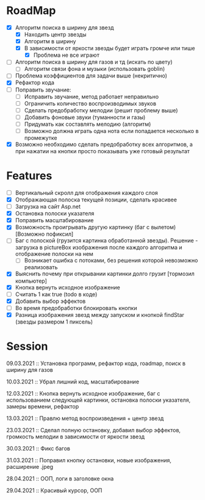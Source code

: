 # RoadMap

- [x] Алгоритм поиска в ширину для звезд 
  - [x] Находить центр звезды
  - [x] Алгоритм в ширину
  - [x] В зависимости от яркости звезды будет играть громче или тише
    - [x] Проблема не все играют
- [ ] Алгоритм поиска в ширину для газов и тд (искать по цвету)
  - [ ] Алгоритм связи фона и музыки (использовать goblin)
- [ ] Проблема коэффициентов для задачи выше (некритично)
- [x] Рефактор кода
- [ ] Поправить звучание:
  - [ ] Исправить звучание, метод работает неправильно
  - [ ] Ограничить количество воспроизводимых звуков
  - [ ] Сделать предобработку мелодии (решит проблему выше)
  - [ ] Добавить фоновые звуки (туманности и газы)
  - [ ] Придумать как составлять мелодию (алгоритм)
  - [ ] Возможно должна играть одна нота если попадается несколько в промежутке
- [x] Возможно необходимо сделать предобработку всех алгоритмов, а при нажатии на кнопки просто показывать уже готовый результат

# Features

- [ ] Вертикальный скролл для отображения каждого слоя
- [x] Отображающая полоска текущей позиции, сделать красивее
- [ ] Загрузка на сайт Asp.net
- [x] Остановка полоски указателя
- [x] Поправить масштабирование
- [x] Возможность проигрывать другую картинку (баг с вылетом) [Возможно пофиксил]
- [ ] Баг с полоской (грузится картинка обработанной звезды). Решение - загрузка в pictureBox изображения после каждого алгоритма и отображение полоски на нем
  - [ ] Возникает ошибка с потоками, без решения которой невозможно реализовать
- [x] Выяснить почему при открывании картинки долго грузит [тормозил компьютер]
- [x] Кнопка вернуть исходное изображение
- [ ] Считать 1 как true (todo в коде)
- [x] Добавить выбор эффектов
- [ ] Во время предобработки блокировать кнопки
- [x] Разница изображения звезд между запуском и кнопкой findStar (звезды размером 1 пиксель)

# Session

09.03.2021 :: Установка программ, рефактор кода, roadmap, поиск в ширину для газов

10.03.2021 :: Убрал лишний код, масштабирование

12.03.2021 :: Кнопка вернуть исходное изображение, баг с использованием следующей картинки, остановка полоски указателя, замеры времени, рефактор

13.03.2021 :: Правлю метод воспроизведения + центр звезд

23.03.2021 :: Сделал полную остановку, добавил выбор эффектов, громкость мелодии в зависимости от яркости звезд

30.03.2021 :: Фикс багов

31.03.2021 :: Поправил кнопку остановки, новые изображения, расширение .jpeg

28.04.2021 :: ООП, логи в заголовке окна

29.04.2021 :: Красивый курсор, ООП